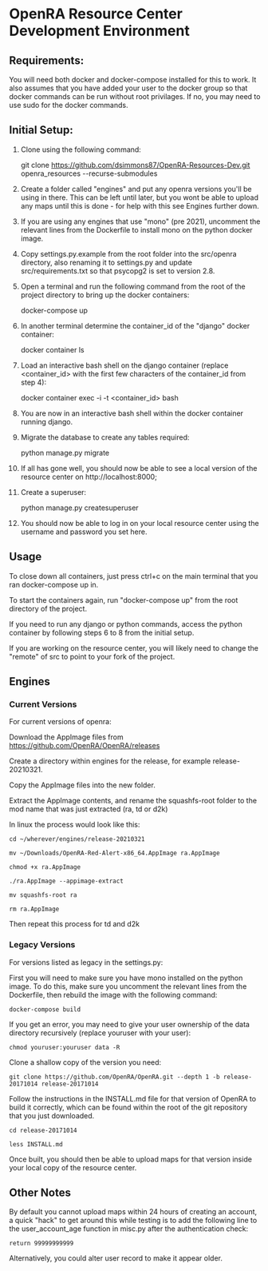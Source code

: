 # OpenRA Resource Center Development Environment

## Requirements:

You will need both docker and docker-compose installed for this to work. It also assumes that you have added your user to the docker group so that docker commands can be run without root privilages. If no, you may need to use sudo for the docker commands.

## Initial Setup:

1. Clone using the following command:

    git clone https://github.com/dsimmons87/OpenRA-Resources-Dev.git openra_resources --recurse-submodules

2. Create a folder called "engines" and put any openra versions you'll be using in there. This can be left until later, but you wont be able to upload any maps until this is done - for help with this see Engines further down.

3. If you are using any engines that use "mono" (pre 2021), uncomment the relevant lines from the Dockerfile to install mono on the python docker image.

4. Copy settings.py.example from the root folder into the src/openra directory, also renaming it to settings.py and update src/requirements.txt so that psycopg2 is set to version 2.8.

5. Open a terminal and run the following command from the root of the project directory to bring up the docker containers:

    docker-compose up

6. In another terminal determine the container_id of the "django" docker container:

    docker container ls

7. Load an interactive bash shell on the django container (replace <container_id> with the first few characters of the container_id from step 4):

    docker container exec -i -t <container_id> bash

8. You are now in an interactive bash shell within the docker container running django.

9. Migrate the database to create any tables required:

    python manage.py migrate

10. If all has gone well, you should now be able to see a local version of the resource center on http://localhost:8000;

11. Create a superuser:

    python manage.py createsuperuser

12. You should now be able to log in on your local resource center using the username and password you set here.

## Usage

To close down all containers, just press ctrl+c on the main terminal that you ran docker-compose up in.

To start the containers again, run "docker-compose up" from the root directory of the project.

If you need to run any django or python commands, access the python container by following steps 6 to 8 from the initial setup.

If you are working on the resource center, you will likely need to change the "remote" of src to point to your fork of the project.

## Engines

### Current Versions

For current versions of openra:

Download the AppImage files from https://github.com/OpenRA/OpenRA/releases

Create a directory within engines for the release, for example release-20210321.

Copy the AppImage files into the new folder.

Extract the AppImage contents, and rename the squashfs-root folder to the mod name that was just extracted (ra, td or d2k)

In linux the process would look like this:

    cd ~/wherever/engines/release-20210321

    mv ~/Downloads/OpenRA-Red-Alert-x86_64.AppImage ra.AppImage

    chmod +x ra.AppImage

    ./ra.AppImage --appimage-extract

    mv squashfs-root ra

    rm ra.AppImage

Then repeat this process for td and d2k

### Legacy Versions

For versions listed as legacy in the settings.py:

First you will need to make sure you have mono installed on the python image. To do this, make sure you uncomment the relevant lines from the Dockerfile, then rebuild the image with the following command:

    docker-compose build

If you get an error, you may need to give your user ownership of the data directory recursively (replace youruser with your user):

    chmod youruser:youruser data -R

Clone a shallow copy of the version you need:

    git clone https://github.com/OpenRA/OpenRA.git --depth 1 -b release-20171014 release-20171014

Follow the instructions in the INSTALL.md file for that version of OpenRA to build it correctly, which can be found within the root of the git repository that you just downloaded.

    cd release-20171014

    less INSTALL.md

Once built, you should then be able to upload maps for that version inside your local copy of the resource center.

## Other Notes

By default you cannot upload maps within 24 hours of creating an account, a quick "hack" to get around this while testing is to add the following line to the user_account_age function in misc.py after the authentication check:

    return 99999999999

Alternatively, you could alter user record to make it appear older.